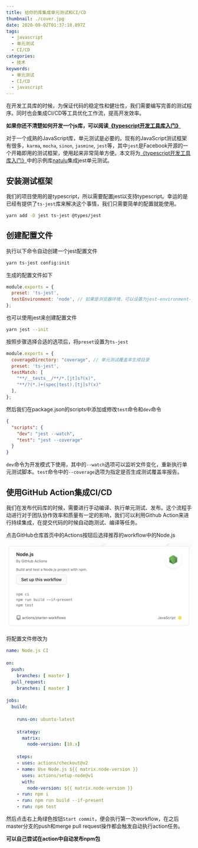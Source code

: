 ```yaml
---
title: 给你的库集成单元测试和CI/CD
thumbnail: ./cover.jpg
date: 2020-09-02T01:37:18.897Z
tags:
  - javascript
  - 单元测试
  - CI/CD
categories:
  - 技术
keywords:
  - 单元测试
  - CI/CD
  - javascript
---
```


在开发工具库的时候，为保证代码的稳定性和健壮性，我们需要编写完善的测试程序。同时也会集成CI/CD等工具优化工作流，提高开发效率。
<!-- more -->

**如果你还不清楚如何开发一个js库，可以阅读[《typescript开发工具库入门》](/develop-a-library-based-typescript/)**

对于一个成熟的JavaScript库，单元测试是必要的。现有的JavaScript测试框架有很多，`karma`, `mocha`, `sinon`, `jasmine`, `jest`等，其中`jest`是Facebook开源的一个开箱即用的测试框架，使用起来非常简单方便。本文将为[《typescript开发工具库入门》](/develop-a-library-based-typescript/)中的示例库[natulu](https://github.com/YES-Lee/natulu)集成jest单元测试。

## 安装测试框架

我们的项目使用的是typescript，所以需要配置jest以支持typescript。幸运的是已经有提供了`ts-jest`库来解决这个事情，我们只需要简单的配置就能使用。

```bash
yarn add -D jest ts-jest @types/jest
```

## 创建配置文件

执行以下命令自动创建一个jest配置文件

```bash
yarn ts-jest config:init
```

生成的配置文件如下

```javascript
module.exports = {
  preset: 'ts-jest',
  testEnvironment: 'node', // 如果是浏览器环境，可以设置为jest-environment-jsdom或删除该配置项
};
```

也可以使用jest来创建配置文件

```bash
yarn jest --init
```

按照步骤选择合适的选项后，将`preset`设置为`ts-jest`

```javascript
module.exports = {
  coverageDirectory: "coverage", // 单元测试覆盖率生成目录
  preset: 'ts-jest',
  testMatch: [
    "**/__tests__/**/*.[jt]s?(x)",
    "**/?(*.)+(spec|test).[tj]s?(x)"
  ],
};
```

然后我们在package.json的scripts中添加或修改`test`命令和`dev`命令

```json
{
  "scripts": {
    "dev": "jest --watch",
    "test": "jest --coverage"
  }
}
```

`dev`命令为开发模式下使用，其中的`--watch`选项可以监听文件变化，重新执行单元测试脚本。`test`命令中的`--coverage`选项为指定是否生成测试覆盖率报告。

## 使用GitHub Action集成CI/CD

我们在发布代码库的时候，需要进行手动编译、执行单元测试、发布。这个流程手动进行对于团队协作效率和质量有一定的影响，我们可以利用Github Action来进行持续集成，在提交代码的时候自动跑测试、编译等任务。

点击GitHub仓库首页中的Actions按钮后选择推荐的workflow中的Node.js

![Suggested Workflow](./workflow-1.png)

将配置文件修改为

```yml
name: Node.js CI

on:
  push:
    branches: [ master ]
  pull_request:
    branches: [ master ]

jobs:
  build:

    runs-on: ubuntu-latest

    strategy:
      matrix:
        node-version: [10.x]

    steps:
    - uses: actions/checkout@v2
    - name: Use Node.js ${{ matrix.node-version }}
      uses: actions/setup-node@v1
      with:
        node-version: ${{ matrix.node-version }}
    - run: npm i
    - run: npm run build --if-present
    - run: npm test
```

然后点击右上角绿色按钮`Start commit`，便会执行第一次workflow，在之后master分支的push和merge pull request操作都会触发自动执行action任务。

**可以自己尝试在action中自动发布npm包**
